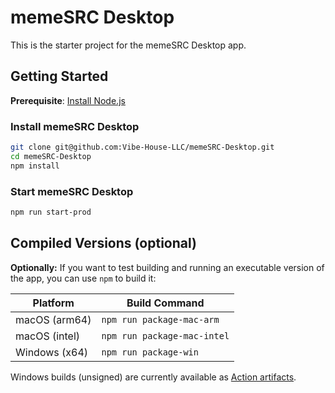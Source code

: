 # memeSRC Desktop

This is the starter project for the memeSRC Desktop app.

## Getting Started

**Prerequisite**: [Install Node.js](https://nodejs.org/en/download)

### Install memeSRC Desktop

```bash
git clone git@github.com:Vibe-House-LLC/memeSRC-Desktop.git
cd memeSRC-Desktop
npm install
```

### Start memeSRC Desktop

```bash
npm run start-prod
```

## Compiled Versions (optional)

**Optionally:** If you want to test building and running an executable version of the app, you can use `npm` to build it:

| Platform | Build Command |
|-----|-----|
| macOS (arm64) | `npm run package-mac-arm` |
| macOS (intel) | `npm run package-mac-intel` |
| Windows (x64) | `npm run package-win` |

Windows builds (unsigned) are currently available as [Action artifacts](https://github.com/Vibe-House-LLC/memeSRC-Desktop/actions).
